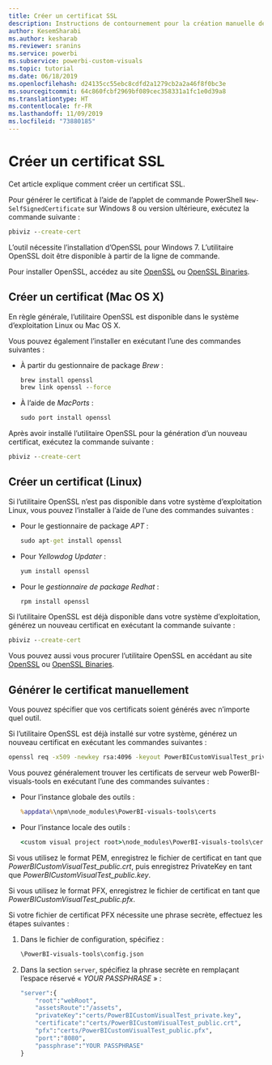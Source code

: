 ```yaml
---
title: Créer un certificat SSL
description: Instructions de contournement pour la création manuelle des certificats pour un serveur de développement
author: KesemSharabi
ms.author: kesharab
ms.reviewer: sranins
ms.service: powerbi
ms.subservice: powerbi-custom-visuals
ms.topic: tutorial
ms.date: 06/18/2019
ms.openlocfilehash: d24135cc55ebc8cdfd2a1279cb2a2a46f8f0bc3e
ms.sourcegitcommit: 64c860fcbf2969bf089cec358331a1fc1e0d39a8
ms.translationtype: HT
ms.contentlocale: fr-FR
ms.lasthandoff: 11/09/2019
ms.locfileid: "73880185"
---
```

# <a name="create-an-ssl-certificate"></a>Créer un certificat SSL

Cet article explique comment créer un certificat SSL.

Pour générer le certificat à l’aide de l’applet de commande PowerShell `New-SelfSignedCertificate` sur Windows 8 ou version ultérieure, exécutez la commande suivante :

```cmd
pbiviz --create-cert
```

L’outil nécessite l’installation d’OpenSSL pour Windows 7. L’utilitaire OpenSSL doit être disponible à partir de la ligne de commande.

Pour installer OpenSSL, accédez au site [OpenSSL](https://www.openssl.org) ou [OpenSSL Binaries](https://wiki.openssl.org/index.php/Binaries).



## <a name="create-a-certificate-mac-os-x"></a>Créer un certificat (Mac OS X)

En règle générale, l’utilitaire OpenSSL est disponible dans le système d’exploitation Linux ou Mac OS X.

Vous pouvez également l’installer en exécutant l’une des commandes suivantes :
* À partir du gestionnaire de package *Brew* :

    ```cmd
    brew install openssl
    brew link openssl --force
    ```

* À l’aide de *MacPorts* :

    ```cmd
    sudo port install openssl
    ```

Après avoir installé l’utilitaire OpenSSL pour la génération d’un nouveau certificat, exécutez la commande suivante :

```cmd
pbiviz --create-cert
```

## <a name="create-a-certificate-linux"></a>Créer un certificat (Linux)

Si l’utilitaire OpenSSL n’est pas disponible dans votre système d’exploitation Linux, vous pouvez l’installer à l’aide de l’une des commandes suivantes :

* Pour le gestionnaire de package *APT* :

    ```cmd
    sudo apt-get install openssl
    ```

* Pour *Yellowdog Updater* :

    ```cmd
    yum install openssl
    ```

* Pour le *gestionnaire de package Redhat* :

    ```cmd
    rpm install openssl
    ```

Si l’utilitaire OpenSSL est déjà disponible dans votre système d’exploitation, générez un nouveau certificat en exécutant la commande suivante :

```cmd
pbiviz --create-cert
```

Vous pouvez aussi vous procurer l’utilitaire OpenSSL en accédant au site [OpenSSL](https://www.openssl.org) ou [OpenSSL Binaries](https://wiki.openssl.org/index.php/Binaries).

## <a name="generate-the-certificate-manually"></a>Générer le certificat manuellement

Vous pouvez spécifier que vos certificats soient générés avec n’importe quel outil.

Si l’utilitaire OpenSSL est déjà installé sur votre système, générez un nouveau certificat en exécutant les commandes suivantes :

```cmd
openssl req -x509 -newkey rsa:4096 -keyout PowerBICustomVisualTest_private.key -out PowerBICustomVisualTest_public.crt -days 365
```

Vous pouvez généralement trouver les certificats de serveur web PowerBI-visuals-tools en exécutant l’une des commandes suivantes :

* Pour l’instance globale des outils :

    ```cmd
    %appdata%\npm\node_modules\PowerBI-visuals-tools\certs
    ```

* Pour l’instance locale des outils :

    ```cmd
    <custom visual project root>\node_modules\PowerBI-visuals-tools\certs
    ```

Si vous utilisez le format PEM, enregistrez le fichier de certificat en tant que *PowerBICustomVisualTest_public.crt*, puis enregistrez PrivateKey en tant que *PowerBICustomVisualTest_public.key*.

Si vous utilisez le format PFX, enregistrez le fichier de certificat en tant que *PowerBICustomVisualTest_public.pfx*.

Si votre fichier de certificat PFX nécessite une phrase secrète, effectuez les étapes suivantes :
1. Dans le fichier de configuration, spécifiez :

    ```cmd
    \PowerBI-visuals-tools\config.json
    ```

1. Dans la section `server`, spécifiez la phrase secrète en remplaçant l’espace réservé « *YOUR PASSPHRASE* » :

    ```cmd
    "server":{
        "root":"webRoot",
        "assetsRoute":"/assets",
        "privateKey":"certs/PowerBICustomVisualTest_private.key",
        "certificate":"certs/PowerBICustomVisualTest_public.crt",
        "pfx":"certs/PowerBICustomVisualTest_public.pfx",
        "port":"8080",
        "passphrase":"YOUR PASSPHRASE"
    }
    ```
